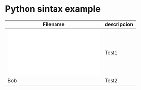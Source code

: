 # Python sintax example 

| Filename      | descripcion      |
| ------------- | ---------------- |
| ![01helloworld.py](Basic/01helloworld.py)          | Test1         |
| Bob           | Test2         |